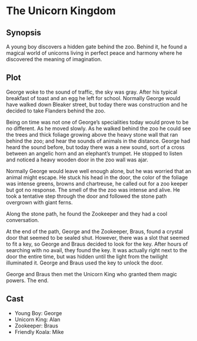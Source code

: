 # The Unicorn Kingdom

## Synopsis

A young boy discovers a hidden gate behind the zoo.
Behind it, he found a magical world of unicorns living in perfect peace and harmony where he discovered the meaning of imagination.

## Plot

George woke to the sound of traffic, the sky was gray.
After his typical breakfast of toast and an egg he left for school.
Normally George would have walked down Bleaker street, but today there was construction and he decided to take Flanders behind the zoo.

Being on time was not one of George’s specialities today would prove to be no different.
As he moved slowly.
As he walked behind the zoo he could see the trees and thick foliage growing above the heavy stone wall that ran behind the zoo; and hear the sounds of animals in the distance.
George had heard the sound before, but today there was a new sound, sort of a cross between an angelic horn and an elephant’s trumpet.
He stopped to listen and noticed a heavy wooden door in the zoo wall was ajar.

Normally George would leave well enough alone, but he was worried that an animal might escape.
He stuck his head in the door, the color of the foliage was intense greens, browns and chartreuse, he called out for a zoo keeper but got no response.
The smell of the the zoo was intense and alive.
He took a tentative step through the door and followed the stone path overgrown with giant ferns.

Along the stone path, he found the Zookeeper and they had a cool conversation.

At the end of the path, George and the Zookeeper, Braus, found a crystal door that seemed to be sealed
shut. However, there was a slot that seemed to fit a key, so George and Braus decided to look for the
key. After hours of searching with no avail, they found the key. It was actually right next to the
door the entire time, but was hidden until the light from the twilight illuminated it. George and Braus
used the key to unlock the door.

George and Braus then met the Unicorn King who granted them magic powers.
The end.

## Cast

* Young Boy: George
* Unicorn King: Alan
* Zookeeper: Braus
* Friendly Koala: Mike
